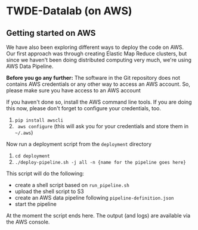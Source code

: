 # TWDE-Datalab (on AWS)

## Getting started on AWS

We have also been exploring different ways to deploy the code on AWS. Our first approach was through creating Elastic Map Reduce clusters, but since we haven't been doing distributed computing very much, we're using AWS Data Pipeline. 

**Before you go any further:** The software in the Git repository does not contains AWS credentials or any other way to access an AWS account. So, please make sure you have access to an AWS account

If you haven't done so, install the AWS command line tools. If you are doing this now, please don't forget to configure your credentials, too.

1. `pip install awscli`
1. ` aws configure` (this will ask you for your credentials and store them in `~/.aws`)

Now run a deployment script from the `deployment` directory

1. `cd deployment`
1. `./deploy-pipeline.sh -j all -n {name for the pipeline goes here}`

This script will do the following:
- create a shell script based on `run_pipeline.sh`
- upload the shell script to S3
- create an AWS data pipeline following `pipeline-definition.json`
- start the pipeline

At the moment the script ends here. The output (and logs) are available via the AWS console.
